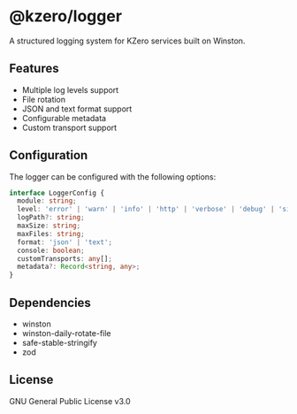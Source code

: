 # @kzero/logger

A structured logging system for KZero services built on Winston.

## Features

- Multiple log levels support
- File rotation
- JSON and text format support
- Configurable metadata
- Custom transport support

## Configuration

The logger can be configured with the following options:

```typescript
interface LoggerConfig {
  module: string;
  level: 'error' | 'warn' | 'info' | 'http' | 'verbose' | 'debug' | 'silly';
  logPath?: string;
  maxSize: string;
  maxFiles: string;
  format: 'json' | 'text';
  console: boolean;
  customTransports: any[];
  metadata?: Record<string, any>;
}
```

## Dependencies

- winston
- winston-daily-rotate-file
- safe-stable-stringify
- zod

## License

GNU General Public License v3.0
